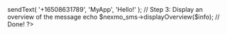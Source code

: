 
<?php



        include ( "NexmoMessage.php" );


        /**
         * To send a text message.
         *
         */

        // Step 1: Declare new NexmoMessage.
        $nexmo_sms = new NexmoMessage('99010bdb', '38ed90fe');

        // Step 2: Use sendText( $to, $from, $message ) method to send a message. 
        $info = $nexmo_sms->sendText( '+16508631789', 'MyApp', 'Hello!' );

        // Step 3: Display an overview of the message
        echo $nexmo_sms->displayOverview($info);

        // Done!

?>
